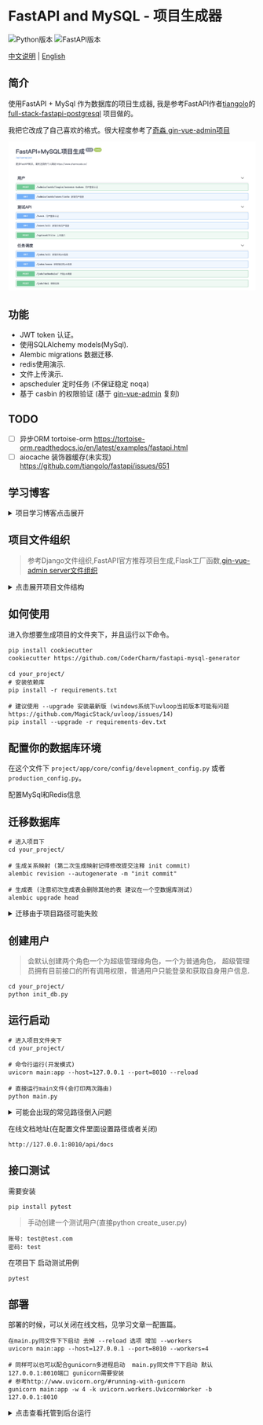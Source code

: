 # FastAPI and MySQL - 项目生成器

![Python版本](https://img.shields.io/badge/Python-3.7+-brightgreen.svg "版本号")
![FastAPI版本](https://img.shields.io/badge/FastAPI-0.62+-ff69b4.svg "版本号")

[中文说明](./README.md) | [English](./README-en.md)

## 简介
使用FastAPI + MySql 作为数据库的项目生成器, 我是参考FastAPI作者[tiangolo](https://github.com/tiangolo)的 [full-stack-fastapi-postgresql](https://github.com/tiangolo/full-stack-fastapi-postgresql) 项目做的。

我把它改成了自己喜欢的格式。很大程度参考了[奇淼 gin-vue-admin项目](https://github.com/flipped-aurora/gin-vue-admin)

![demo](images/demo1.png)


## 功能
- JWT token 认证。
- 使用SQLAlchemy models(MySql).
- Alembic migrations 数据迁移.
- redis使用演示.
- 文件上传演示.
- apscheduler 定时任务 (不保证稳定 noqa)
- 基于 casbin 的权限验证 (基于 [gin-vue-admin](https://github.com/flipped-aurora/gin-vue-admin) 复刻)

## TODO
- [ ] 异步ORM tortoise-orm  https://tortoise-orm.readthedocs.io/en/latest/examples/fastapi.html 
- [ ] aiocache 装饰器缓存(未实现) https://github.com/tiangolo/fastapi/issues/651

## 学习博客

<details>
<summary>项目学习博客点击展开</summary>

- [【FastAPI 学习 一】配置文件](https://www.cnblogs.com/CharmCode/p/14191077.html)
- [【FastAPI 学习 二】SqlAlchemy Model模型类](https://www.cnblogs.com/CharmCode/p/14191082.html)
- [【FastAPI 学习 三】 FastAPI SqlAlchemy MySql表迁移](https://www.cnblogs.com/CharmCode/p/14191090.html)
- [【FastAPI 学习 四】 日志配置](https://www.cnblogs.com/CharmCode/p/14191091.html)
- [【FastAPI 学习 五】统一响应json数据格式](https://www.cnblogs.com/CharmCode/p/14191093.html)
- [【FastAPI 学习 六】异常处理](https://www.cnblogs.com/CharmCode/p/14191103.html)
- [【FastAPI 学习 七】GET和POST请求参数接收以及验证](https://www.cnblogs.com/CharmCode/p/14191108.html)
- [【FastAPI 学习 八】JWT token认证登陆](https://www.cnblogs.com/CharmCode/p/14191112.html)
- [【FastAPI 学习 九】图片文件上传](https://www.cnblogs.com/CharmCode/p/14191116.html)
- [【FastAPI 学习 十】使用Redis](https://www.cnblogs.com/CharmCode/p/14191119.html)
- [【FastAPI 学习 十一】 项目目录结构demo(自己改版)](https://www.cnblogs.com/CharmCode/p/14191126.html)
- [【FastAPI 学习 十二】定时任务篇](https://www.cnblogs.com/CharmCode/p/14191009.html)

</details>

## 项目文件组织

> 参考Django文件组织,FastAPI官方推荐项目生成,Flask工厂函数,[gin-vue-admin server文件组织](https://github.com/flipped-aurora/gin-vue-admin)

<details>
<summary>点击展开项目文件结构</summary>

```
.your_project
|__alembic                       // alembic 自动生成的迁移配置文件夹,迁移不正确时 产看其中的env.py文件
| |__versions/                   // 使用 alembic revision --autogenerate -m "注释" 迁移命令后 会产生映射文件
| |__env.py                      // 自动生成的文件
| |__script.py.mako
|__alembic.ini                   // alembic 自动生成的迁移配置文件

|____api                         // API文件夹
| |____v1                        // 版本区分
| | | |____items.py              // 一些接口示例
| | | |____sys_api.py            // API操作 用于权限管理
| | | |____sys_casbin.py         // 添加指定角色权限
| | | |____sys_scheduler.py      // 定时任务调度模块
| | | |____sys_user.py           // user 模块

| |____common                    // 项目通用文件夹
| | |______init__.py             // 导出日志文件方便导入
| | |____custom_exc.py           // 自定义异常
| | |____deps.py                 // 通用依赖文件,如数据库操作对象,权限验证对象
| | |____logger.py               // 扩展日志 loguru 简单配置
| | |____sys_casbin.py           // 生成 casbin
| | |____sys_scheduler.py        // 定义 apscheduler 在core/server 下初始化

|____core                        
| |____config                    // 配置文件
| | |______init__.py             // 根据虚拟环境导入不同配置
| | |____development_config.py   // 开发配置
| | |____production_config.py    // 生产配置
| |____celery_app.py             // celery (目前没有使用)
| |____security.py               // token password验证  
| |____server.py                 // 核心服务文件(重要) 初始化连接等操作
        
| |____db                        // 数据库
| | |____base.py                 // 导出全部models 给alembic迁移用
| | |____base_class.py           // orm model 基类
| | |____session.py              // 链接数据库会话
| | |____sys_redis.py            // 生成redis对象

|____logs/                       // 日志文件夹

| |____models                    // orm models 在这里面新增 (记得导入到 /db/base.py 下面才会迁移成功)
| | |____sys_api.py              // 项目API model
| | |____sys_auth.py             // 用户模块orm
         
| |____resource                  // 存放casbin model
| | |____rbac_model.conf         // casbin model匹配规则

| |____router                    // 路由模块
| | |____v1_router.py            // V1 API分组路由文件(可在这里按照分组添加权限验证)

| |____schemas                   // 请求 或者 响应的 Pydantic model(这里的schemas和model应该整合到一起 作者目前也写了一个 pydantic-sqlalchemy 互转的库 https://github.com/tiangolo/pydantic-sqlalchemy 但是感觉不太完善)
| | |____request                 // 数据验证 model 
| | |____response                // 数据响应 model(我项目里面暂时没有写响应model) 

| |____service                   // ORM 操作文件夹
| | |____curd_base.py            // curd通用基础操作对象
| | |____sys_user.py             // user curd操作

|____static/                     // 静态资源文件(测试时使用，生产建议使用nginx静态资源服务器或者七牛云)
         
|____tests/                      // 测试文件夹

| |____utils                     // 工具类
| | |____cron_task.py            // 定时任务task文件
| | |____tools_func.py           // 序列化orm特殊时间(但是感觉不太优雅)

|____jobs.sqlite                 // 定时任务持久化sqlite 也可以使用其他的比如redis
|____main.py                     // 启动文件
|____init_db.py                  // 生成初始化角色和用户
|____requirements.txt            // 依赖文件

```

</details>


## 如何使用

进入你想要生成项目的文件夹下，并且运行以下命令。

```
pip install cookiecutter
cookiecutter https://github.com/CoderCharm/fastapi-mysql-generator

cd your_project/
# 安装依赖库
pip install -r requirements.txt

# 建议使用 --upgrade 安装最新版 (windows系统下uvloop当前版本可能有问题  https://github.com/MagicStack/uvloop/issues/14)
pip install --upgrade -r requirements-dev.txt
```

## 配置你的数据库环境

在这个文件下 `project/app/core/config/development_config.py` 或者 `production_config.py`。

配置MySql和Redis信息

## 迁移数据库

```
# 进入项目下
cd your_project/

# 生成关系映射 (第二次生成映射记得修改提交注释 init commit)
alembic revision --autogenerate -m "init commit"

# 生成表 (注意初次生成表会删除其他的表 建议在一个空数据库测试)
alembic upgrade head
```

<details>
<summary>迁移由于项目路径可能失败</summary>

```python

# 在 alembic/env.py文件里面
import os,sys
BASE_DIR = os.path.dirname(os.path.dirname(os.path.abspath(__file__)))
print(f"当前路径:{BASE_DIR}")


sys.path.insert(0, BASE_DIR) 
# 如果还不行，那就简单直接点 直接写固定
# sys.path.insert(0, "/你的路径/you_project/") 

```
</details>

## 创建用户
> 会默认创建两个角色一个为超级管理缘角色，一个为普通角色，
超级管理员拥有目前接口的所有调用权限，普通用户只能登录和获取自身用户信息.
```
cd your_project/
python init_db.py
```

## 运行启动

```
# 进入项目文件夹下
cd your_project/

# 命令行运行(开发模式)
uvicorn main:app --host=127.0.0.1 --port=8010 --reload

# 直接运行main文件(会打印两次路由)
python main.py
```

<details>
<summary>可能会出现的常见路径倒入问题</summary>

```
# 如下两种解决方式

# pycharm中设置 标记为sources root
https://www.jetbrains.com/help/pycharm/configuring-content-roots.html#specify-folder-categories

# 命令行中标记为 sources root
https://stackoverflow.com/questions/30461982/how-to-provide-make-directory-as-source-root-from-pycharm-to-terminal

```
</details>

在线文档地址(在配置文件里面设置路径或者关闭)
```
http://127.0.0.1:8010/api/docs
```

## 接口测试

需要安装

```shell
pip install pytest
```
> 手动创建一个测试用户(直接python create_user.py)

```
账号: test@test.com
密码: test 
```

在项目下 启动测试用例
```
pytest
```


## 部署

部署的时候，可以关闭在线文档，见学习文章一配置篇。

```shell
在main.py同文件下下启动 去掉 --reload 选项 增加 --workers
uvicorn main:app --host=127.0.0.1 --port=8010 --workers=4

# 同样可以也可以配合gunicorn多进程启动  main.py同文件下下启动 默认127.0.0.1:8010端口 gunicorn需要安装
# 参考http://www.uvicorn.org/#running-with-gunicorn
gunicorn main:app -w 4 -k uvicorn.workers.UvicornWorker -b 127.0.0.1:8010
```
<details>
<summary>点击查看托管到后台运行</summary>
  
```shell
# 1 如果为了简单省事 可以直接使用 nohup 命令 如下: run.log文件需要自行创建
nohup /env_path/uvicorn main:app --host=127.0.0.1 --port=8010 --workers=4 > run.log 2>&1 &

# 2 可以使用supervisor托管后台运行部署, 当然也可以使用其他的
# supervisor可以参考我总结的文章 https://www.cnblogs.com/CharmCode/p/14210280.html
```
</details>
